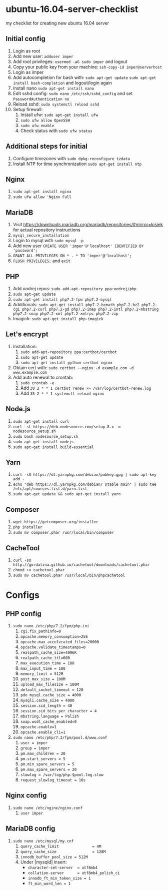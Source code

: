 # ubuntu-16.04-server-checklist
my checklist for creating new ubuntu 16.04 server

## Initial config
1. Login as root
1. Add new user: `adduser imper`
1. Add root privileges: `usermod -aG sudo imper` and logout
1. Copy your public key from your machine: `ssh-copy-id imper@serverhost`
1. Login as imper
1. Add autocompletion for bash with: `sudo apt-get update` `sudo apt-get install bash-completion` and logout/login again
1. Install nano `sudo apt-get install nano`
1. Edit sshd config: `sudo nano /etc/ssh/sshd_config` and set `PasswordAuthentication no`
1. Reload sshd: `sudo systemctl reload sshd`
1. Setup firewall:
    1. Install ufw: `sudo apt-get install ufw`
    1. `sudo ufw allow OpenSSH`
    1. `sudo ufw enable`
    1. Check status with `sudo ufw status`
  
## Additional steps for initial
1. Configure timezones with `sudo dpkg-reconfigure tzdata`
1. Install NTP for time synchronization `sudo apt-get install ntp`

## Nginx
1. `sudo apt-get install nginx`
1. `sudo ufw allow 'Nginx Full`

## MariaDB
1. Visit https://downloads.mariadb.org/mariadb/repositories/#mirror=kisiek for actual repository instructions
1. `mysql_secure_installation`
1. Login to mysql with `sudo mysql -p`
1. Add new user `CREATE USER 'imper'@'localhost' IDENTIFIED BY 'password';`
1. `GRANT ALL PRIVILEGES ON * . * TO 'imper'@'localhost';`
1. `FLUSH PRIVILEGES;` and `exit`

## PHP
1. Add ondrej repos: `sudo add-apt-repository ppa:ondrej/php`
1. `sudo apt-get update`
1. `sudo apt-get install php7.2-fpm php7.2-mysql`
1. Additionals: `sudo apt-get install php7.2-bcmath php7.2-bz2 php7.2-cgi php7.2-curl php7.2-gd php7.2-imap php7.2-intl php7.2-mbstring php7.2-soap php7.2-xml php7.2-xmlrpc php7.2-zip`
1. Imagick: `sudo apt-get install php-imagick`

## Let's encrypt
1. Installation:
    1. `sudo add-apt-repository ppa:certbot/certbot`
    1. `sudo apt-get update`
    1. `sudo apt-get install python-certbot-nginx`
1. Obtain cert with: `sudo certbot --nginx -d example.com -d www.example.com`
1. Add auto renewal to crontab:
    1. `sudo crontab -e`
    1. Add `30 2 * * 1 certbot renew >> /var/log/certbot-renew.log`
    1. Add `35 2 * * 1 systemctl reload nginx`
  
## Node.js
1. `sudo apt-get install curl`
1. `curl -sL https://deb.nodesource.com/setup_8.x -o nodesource_setup.sh`
1. `sudo bash nodesource_setup.sh`
1. `sudo apt-get install nodejs`
1. `sudo apt-get install build-essential`

## Yarn
1. `curl -sS https://dl.yarnpkg.com/debian/pubkey.gpg | sudo apt-key add -`
1. `echo "deb https://dl.yarnpkg.com/debian/ stable main" | sudo tee /etc/apt/sources.list.d/yarn.list`
1. `sudo apt-get update && sudo apt-get install yarn`

## Composer
1. `wget https://getcomposer.org/installer`
1. `php installer`
1. `sudo mv composer.phar /usr/local/bin/composer`

## CacheTool
1. `curl -sO http://gordalina.github.io/cachetool/downloads/cachetool.phar`
1. `chmod +x cachetool.phar`
1. `sudo mv cachetool.phar /usr/local/bin/phpcachetool`

# Configs
## PHP config
1. `sudo nano /etc/php/7.2/fpm/php.ini`
    1. `cgi.fix_pathinfo=0`
    1. `opcache.memory_consumption=256`
    1. `opcache.max_accelerated_files=20000`
    1. `opcache.validate_timestamps=0`
    1. `realpath_cache_size=4096K`
    1. `realpath_cache_ttl=600`
    1. `max_execution_time = 180`
    1. `max_input_time = 180`
    1. `memory_limit = 512M`
    1. `post_max_size = 100M`
    1. `upload_max_filesize = 100M`
    1. `default_socket_timeout = 120`
    1. `pdo_mysql.cache_size = 4000`
    1. `mysqli.cache_size = 4000`
    1. `session.sid_length = 40`
    1. `session.sid_bits_per_character = 4`
    1. `mbstring.language = Polish`
    1. `soap.wsdl_cache_enabled=0`
    1. `opcache.enable=1`
    1. `opcache.enable_cli=1`
1. `sudo nano /etc/php/7.2/fpm/pool.d/www.conf`
    1. `user = imper`
    1. `group = imper`
    1. `pm.max_children = 20`
    1. `pm.start_servers = 5`
    1. `pm.min_spare_servers = 5`
    1. `pm.max_spare_servers = 20`
    1. `slowlog = /var/log/php.$pool.log.slow`
    1. `request_slowlog_timeout = 10s`
    
  
## Nginx config
1. `sudo nano /etc/nginx/nginx.conf`
    1. `user imper`

## MariaDB config
1. `sudo nano /etc/mysql/my.cnf`
    1. `query_cache_limit               = 4M`
    1. `query_cache_size                = 128M`
    1. `innodb_buffer_pool_size = 512M`
    1. Under [mysqld] insert:
        * `character-set-server  = utf8mb4`
        * `collation-server      = utf8mb4_polish_ci`
        * `innodb_ft_min_token_size = 1`
        * `ft_min_word_len = 1`
